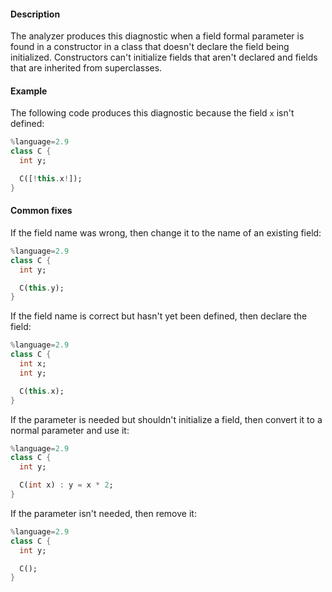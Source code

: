#### Description

The analyzer produces this diagnostic when a field formal parameter is
found in a constructor in a class that doesn't declare the field being
initialized. Constructors can't initialize fields that aren't declared and
fields that are inherited from superclasses.

#### Example

The following code produces this diagnostic because the field `x` isn't
defined:

```dart
%language=2.9
class C {
  int y;

  C([!this.x!]);
}
```

#### Common fixes

If the field name was wrong, then change it to the name of an existing
field:

```dart
%language=2.9
class C {
  int y;

  C(this.y);
}
```

If the field name is correct but hasn't yet been defined, then declare the
field:

```dart
%language=2.9
class C {
  int x;
  int y;

  C(this.x);
}
```

If the parameter is needed but shouldn't initialize a field, then convert
it to a normal parameter and use it:

```dart
%language=2.9
class C {
  int y;

  C(int x) : y = x * 2;
}
```

If the parameter isn't needed, then remove it:

```dart
%language=2.9
class C {
  int y;

  C();
}
```